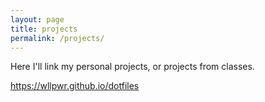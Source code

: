 ```yaml
---
layout: page
title: projects
permalink: /projects/
---
```


Here I'll link my personal projects, or projects from classes.

<https://wllpwr.github.io/dotfiles>